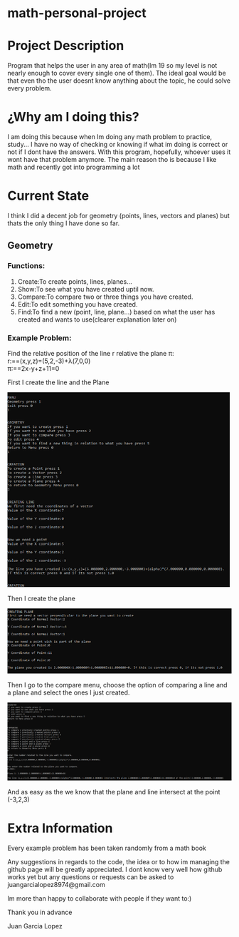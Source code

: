 # math-personal-project
<h1>Project Description</h1>
<p>Program that helps the user in any area of math(Im 19 so my level is not nearly enough to cover every single one of them). The ideal goal would be that even tho the user doesnt know anything about the topic, he could solve every problem. </p>

<h1>¿Why am I doing this?</h1>
<p>I am doing this because when Im doing any math problem to practice, study... I have no way of checking or knowing if what im doing is correct or not if I dont have the answers. With this program, hopefully, whoever uses it wont have that problem anymore. The main reason tho is because I like math and recently got into programming a lot</p>

<h1>Current State</h1>
<p>I think I did a decent job for geometry (points, lines, vectors and planes) but thats the only thing I have done so far.</p>

<h2>Geometry</h2>
<h3>Functions:</h3>
<ol>
  <li>Create:To create points, lines, planes...</li>
  <li>Show:To see what you have created uptil now.</li>
  <li>Compare:To compare two or three things you have created.</li>
  <li>Edit:To edit something you have created.</li>
  <li>Find:To find a new (point, line, plane...) based on what the user has created and wants to use(clearer explanation later on)</li>
</ol>
<h3>Example Problem: </h3>
<p>Find the relative position of the line r relative the plane &pi;:</br> 
r:==(x,y,z)=(5,2,-3)+&lambda;(7,0,0)<br>
&pi;:==2x-y+z+11=0<br></p>
<p>First I create the line and the Plane</p>
<img src="images/Createline.png" width="500">
<p>Then I create the plane</p>
<img src="images/Createplane.png" width="600">
<p>Then I go to the compare menu, choose the option of comparing a line and a plane and select the ones I just created.</p>
<img src="images/Comparelineandplane.png" width="1000">
<p>And as easy as the we know that the plane and line intersect at the point (-3,2,3)</p>


<h1>Extra Information</h1>
<p>Every example problem has been taken randomly from a math book</p>
<p>Any suggestions in regards to the code, the idea or to how im managing the github page will be greatly appreciated. I dont know very well how github works yet but any questions or requests can be asked to juangarcialopez8974@gmail.com</p>
<p>Im more than happy to collaborate with people if they want to:)</p>
<p>Thank you in advance</p>
<p>Juan Garcia Lopez</p>
